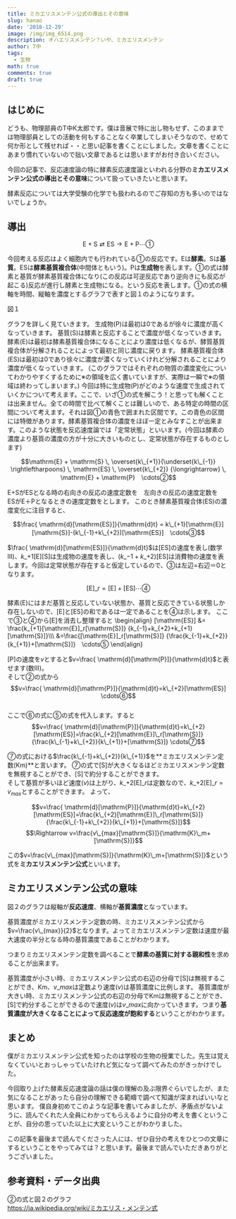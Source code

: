 ```yaml
---
title: ミカエリスメンテン公式の導出とその意味
slug: hanao
date: '2018-12-29'
image: /img/img_6514.png
description: オハエリスメンテン？いや、ミカエリスメンテン
author: T中
tags:
  - 生物
math: true
comments: true
draft: true
---
```


## はじめに

どうも、物理部員のT中K太郎です。僕は音展で特に出し物もせず、このままでは物理部員としての活動を何もすることなく卒業してしまいそうなので、せめて何か形として残せれば・・と思い記事を書くことにしました。文章を書くことにあまり慣れていないので拙い文章であるとは思いますがお付き合いください。

今回の記事で、反応速度論の特に酵素反応速度論といわれる分野の**ミカエリスメンテン公式の導出とその意味**について扱っていきたいと思います。

酵素反応については大学受験の化学でも扱われるのでご存知の方も多いのではないでしょうか。

## 導出

$$\mathrm{E}+\mathrm{S} \rightleftarrows \mathrm{E}\mathrm{S} \rightarrow \mathrm{E}+\mathrm{P}　\cdots①$$

今回考える反応はよく細胞内でも行われている①の反応です。Eは**酵素**。Sは**基質**。ESは**酵素基質複合体**(中間体ともいう)。Pは**生成物**を表します。①の式は酵素と基質が酵素基質複合体になり(この反応は可逆反応であり逆向きにも反応が起こる)反応が進行し酵素と生成物になる。という反応を表します。①の式の横軸を時間、縦軸を濃度とするグラフで表すと図１のようになります。

図１

グラフを詳しく見ていきます。
生成物(P)は最初は0であるが徐々に濃度が高くなっていきます。
基質(S)は酵素と反応することで濃度が低くなっていきます。
酵素(E)は最初は酵素基質複合体になることにより濃度は低くなるが、酵質基質複合体が分解されることによって最初と同じ濃度に戻ります。
酵素基質複合体(ES)は最初は0であり徐々に濃度が濃くなっていくけれど分解されることにより濃度が低くなっていきます。
(このグラフではそれぞれの物質の濃度変化についてわかりやすくするために※の領域を広く書いていますが、実際は一瞬で※の領域は終わってしまいます。)
今回は特に生成物(P)がどのような速度で生成されていくかについて考えます。ここで、いざ①の式を解こう！と思っても解くことは出来ません。全ての時間で比べて解くことは難しいので、ある特定の時間の区間について考えます。それは図①の青色で囲まれた区間です。この青色の区間には特徴があります。酵素基質複合体の濃度をほぼ一定とみなすことが出来ます。このような状態を反応速度論では「定常状態」といいます。(今回は酵素の濃度より基質の濃度の方が十分に大きいものとし、定常状態が存在するものとします)

$$\mathrm{E} + \mathrm{S} \, \overset{k\_{+1}}{\underset{k\_{-1}} \rightleftharpoons} \, \mathrm{ES} \, \overset{k\_{+2}} {\longrightarrow} \, \mathrm{E} + \mathrm{P}　\cdots②$$

E+SがESとなる時の右向きの反応の速度定数を　左向きの反応の速度定数を　　ESがE＋Pとなるときの速度定数をとします。
このとき酵素基質複合体(ES)の濃度変化に注目すると、

$$\frac{ \mathrm{d}[\mathrm{ES}]}{\mathrm{d}t} = k\_{+1}[\mathrm{E}][\mathrm{S}]-(k\_{-1}+k\_{+2})[\mathrm{ES}]　\cdots③$$

$\frac{ \mathrm{d}[\mathrm{ES}]}{\mathrm{d}t}$は$[\mathrm{ES}]$の速度を表し(数学Ⅲ)、$k\_{+1}[\mathrm{E}][\mathrm{S}]$は生成物の速度を表し、$(k\_{-1}+k\_{+2})[\mathrm{ES}]$は消費物の速度を表します。今回は定常状態が存在すると仮定しているので、③は左辺=右辺＝0となります。

$$[\mathrm{E}]\_r=[\mathrm{E}]+[\mathrm{ES}]　\cdots④$$

酵素($\mathrm{E}$)にはまだ基質と反応していない状態か、基質と反応できている状態しか存在しないので、$[\mathrm{E}]$と$[\mathrm{ES}]$の和であるは一定であることを④は示します。
ここで③と④から$[\mathrm{E}]$を消去し整理すると
\begin{align}
[\mathrm{ES}] &= \frac{k\_{+1}[\mathrm{E}]\_r[\mathrm{S}]} {k\_{-1}+k\_{+2}+k\_{+1}[\mathrm{S}]}\\\\\\
&=\frac{[\mathrm{E}]\_r[\mathrm{S}]} {\frac{k\_{-1}+k\_{+2}}{k\_{+1}}+[\mathrm{S}]}　\cdots⑤
\end{align}

$[\mathrm{P}]$の速度を$v$とすると$v=\frac{ \mathrm{d}[\mathrm{P}]}{\mathrm{d}t}$と表せます(数Ⅲ)。  
そして②の式から$$v=\frac{ \mathrm{d}[\mathrm{P}]}{\mathrm{d}t}=k\_{+2}[\mathrm{ES}]  \cdots⑥$$  
ここで⑥の式に⑤の式を代入します。すると
$$v=\frac{ \mathrm{d}[\mathrm{P}]}{\mathrm{d}t}=k\_{+2}[\mathrm{ES}]=\frac{k\_{+2}[\mathrm{E}]\_r[\mathrm{S}]} {\frac{k\_{-1}+k\_{+2}}{k\_{+1}}+[\mathrm{S}]}  \cdots⑦$$

⑦の式における$\frac{k\_{-1}+k\_{+2}}{k\_{+1}}$を**ミカエリスメンテン定数(Km)**と言います。
⑦の式で[S]が大きくなるほどミカエリスメンテン定数を無視することができ、[S]で約分することができます。  
そして基質が多いほど速度($v$)は上がり、$k\_{+2}[\mathrm{E}]\_r$は定数なので、$k\_{+2}[\mathrm{E}]\_r=v_{max}$とすることができます。
よって、

$$v=\frac{ \mathrm{d}[\mathrm{P}]}{\mathrm{d}t}=k\_{+2}[\mathrm{ES}]=\frac{k\_{+2}[\mathrm{E}]\_r[\mathrm{S}]} {\frac{k\_{-1}+k\_{+2}}{k\_{+1}}+[\mathrm{S}]}$$
$$\Rightarrow v=\frac{v\_{max}[\mathrm{S}]}{\mathrm{K}\_m+[\mathrm{S}]}$$

この$v=\frac{v\_{max}[\mathrm{S}]}{\mathrm{K}\_m+[\mathrm{S}]}$という式を**ミカエリスメンテン公式**といいます。

## ミカエリスメンテン公式の意味

図２のグラフは縦軸が**反応速度**、横軸が**基質濃度**となっています。

基質濃度がミカエリスメンテン定数の時、ミカエリスメンテン公式から$v=\frac{v\_{max}}{2}$となります。よってミカエリスメンテン定数は速度が最大速度の半分となる時の基質濃度であることがわかります。

つまりミカエリスメンテン定数を調べることで**酵素の基質に対する親和性**を求めることが出来ます。

基質濃度が小さい時、ミカエリスメンテン公式の右辺の分母で[S]は無視することができ、$\mathrm{Km}$、$v\_{max}$は定数より速度($v$)は基質濃度に比例します。
基質濃度が大きい時、ミカエリスメンテン公式の右辺の分母で$\mathrm{Km}$は無視することができ、[S]で約分することができるので速度($v$)は$v\_{max}$に向かっていきます。つまり**基質濃度が大きくなることによって反応速度が飽和する**ということがわかります。


## まとめ
僕がミカエリスメンテン公式を知ったのは学校の生物の授業でした。先生は覚えなくていいとおっしゃっていたけれど気になって調べてみたのがきっかけでした。

今回取り上げた酵素反応速度論の話は僕の理解の及ぶ限界ぐらいでしたが、また気になることがあったら自分の理解できる範疇で調べて知識が深まればいいなと思います。
僕自身初めてこのような記事を書いてみましたが、矛盾点がないように、読んでくれた人全員にわかってもらえるように自分の考えを書くということが、自分の思っていた以上に大変ということがわかりました。

この記事を最後まで読んでくださった人には、ぜひ自分の考えをひとつの文章にするということをやってみては？と思います。最後まで読んでいただきありがとうございました。


## 参考資料・データ出典
②の式と図２のグラフ  
https://ja.wikipedia.org/wiki/ミカエリス・メンテン式
